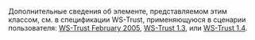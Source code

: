 Дополнительные сведения об элементе, представляемом этим классом, см. в спецификации WS-Trust, применяющуюся в сценарии пользователя: [WS-Trust February 2005](http://schemas.xmlsoap.org/ws/2005/02/trust/), [WS-Trust 1.3](http://docs.oasis-open.org/ws-sx/ws-trust/200512/ws-trust-1.3-os.html), или [WS-Trust 1.4](http://docs.oasis-open.org/ws-sx/ws-trust/v1.4/os/ws-trust-1.4-spec-os.html).
